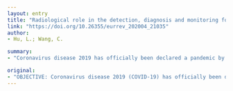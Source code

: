 ```yaml
---
layout: entry
title: "Radiological role in the detection, diagnosis and monitoring for the coronavirus disease 2019 (COVID-19)"
link: "https://doi.org/10.26355/eurrev_202004_21035"
author:
- Hu, L.; Wang, C.

summary:
- "Coronavirus disease 2019 has officially been declared a pandemic by the World Health Organization (WHO) Radiological examinations, especially computed tomography (CT) play an important role in the fight against COVID-19. A comprehensive and timely review of radiological role remains urgent and mandatory. The typical radiological features include bilateral, multifocal, and multilobar ground glass opacification."

original:
- "OBJECTIVE: Coronavirus disease 2019 (COVID-19) has officially been declared a pandemic by the World Health Organization (WHO). Radiological examinations, especially computed tomography (CT), play an important role in the fight against COVID-19. A comprehensive and timely review of radiological role in the fight against COVID-19 remains urgent and mandatory. Hence, the aim of this review is to summarize the radiological role in the fight against COVID-19. This review of current studies on COVID-19 provides insight into the radiological role in the detection, diagnosis, and monitoring for COVID-19. The typical radiological features of COVID-19 include bilateral, multifocal, and multilobar ground glass opacification with patchy consolidation, a peripheral/subpleural or posterior distribution (or both), mainly in the lower lobes. A combination of chest CT and repeat Reverse Transcription-Polymerase Chain Reaction (RT-PCR) testing may be beneficial for the diagnosis of COVID-19 in the setting of strongly clinical suspicion. Chest CT may improve the sensitivity for COVID-19 diagnosis, but patients' exposure to radiation should be kept as low as possible especially for children and pregnant women patients."
---
```


